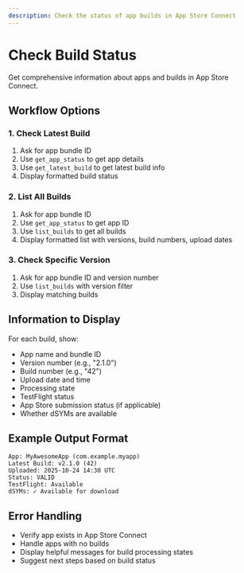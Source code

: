 ```yaml
---
description: Check the status of app builds in App Store Connect
---
```


# Check Build Status

Get comprehensive information about apps and builds in App Store Connect.

## Workflow Options

### 1. Check Latest Build
1. Ask for app bundle ID
2. Use `get_app_status` to get app details
3. Use `get_latest_build` to get latest build info
4. Display formatted build status

### 2. List All Builds
1. Ask for app bundle ID
2. Use `get_app_status` to get app ID
3. Use `list_builds` to get all builds
4. Display formatted list with versions, build numbers, upload dates

### 3. Check Specific Version
1. Ask for app bundle ID and version number
2. Use `list_builds` with version filter
3. Display matching builds

## Information to Display

For each build, show:
- App name and bundle ID
- Version number (e.g., "2.1.0")
- Build number (e.g., "42")
- Upload date and time
- Processing state
- TestFlight status
- App Store submission status (if applicable)
- Whether dSYMs are available

## Example Output Format

```
App: MyAwesomeApp (com.example.myapp)
Latest Build: v2.1.0 (42)
Uploaded: 2025-10-24 14:30 UTC
Status: VALID
TestFlight: Available
dSYMs: ✓ Available for download
```

## Error Handling

- Verify app exists in App Store Connect
- Handle apps with no builds
- Display helpful messages for build processing states
- Suggest next steps based on build status
